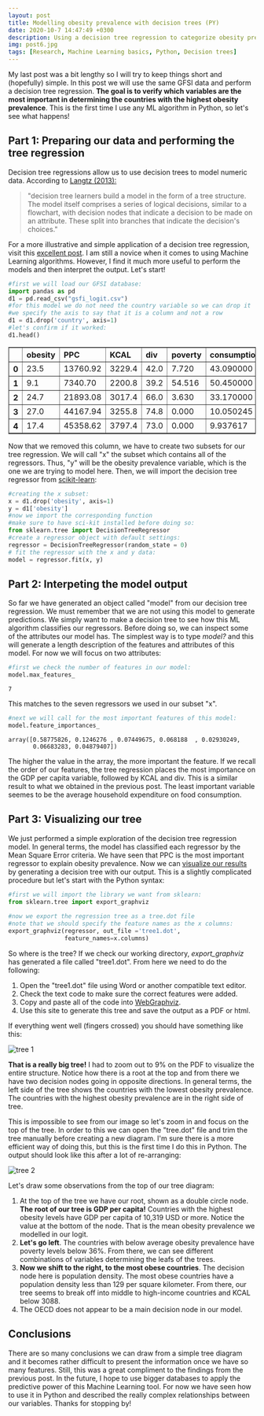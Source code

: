 ```yaml
---
layout: post
title: Modelling obesity prevalence with decision trees (PY)
date: 2020-10-7 14:47:49 +0300
description: Using a decision tree regression to categorize obesity prevalence in 112 countries
img: post6.jpg
tags: [Research, Machine Learning basics, Python, Decision trees]
---
```


My last post was a bit lengthy so I will try to keep things short and (hopefully) simple. In this post we will use the same GFSI data and perform a decision tree regression. **The goal is to verify which variables are the most important in determining the countries with the highest obesity prevalence**. This is the first time I use any ML algorithm in Python, so let's see what happens!

## Part 1: Preparing our data and performing the tree regression

Decision tree regressions allow us to use decision trees to model numeric data. According to [Langtz (2013):](https://edu.kpfu.ru/pluginfile.php/278552/mod_resource/content/1/MachineLearningR__Brett_Lantz.pdf) 
>"decision tree learners build a model in the form
>of a tree structure. The model itself comprises a series of logical decisions, similar to
>a flowchart, with decision nodes that indicate a decision to be made on an attribute.
>These split into branches that indicate the decision's choices."

For a more illustrative and simple application of a decision tree regression, visit this [excellent post](https://medium.com/swlh/making-data-trees-in-python-3a3ceb050cfd). I am still a novice when it comes to using Machine Learning algorithms. However, I find it much more useful to perform the models and then interpret the output. Let's start!


```python
#first we will load our GFSI database:
import pandas as pd
d1 = pd.read_csv("gsfi_logit.csv")
#for this model we do not need the country variable so we can drop it
#we specify the axis to say that it is a column and not a row
d1 = d1.drop('country', axis=1)
#let's confirm if it worked:
d1.head()
```




<div>
<style scoped>
    .dataframe tbody tr th:only-of-type {
        vertical-align: middle;
    }

    .dataframe tbody tr th {
        vertical-align: top;
    }

    .dataframe thead th {
        text-align: left;
    }
</style>
<table border="1" class="dataframe">
  <thead>
    <tr style="text-align: left;">
      <th></th>
      <th>obesity</th>
      <th>PPC</th>
      <th>KCAL</th>
      <th>div</th>
      <th>poverty</th>
      <th>consumption</th>
      <th>popdens</th>
      <th>OECD</th>
    </tr>
  </thead>
  <tbody>
    <tr>
      <th>0</th>
      <td>23.5</td>
      <td>13760.92</td>
      <td>3229.4</td>
      <td>42.0</td>
      <td>7.720</td>
      <td>43.090000</td>
      <td>16.416173</td>
      <td>0</td>
    </tr>
    <tr>
      <th>1</th>
      <td>9.1</td>
      <td>7340.70</td>
      <td>2200.8</td>
      <td>39.2</td>
      <td>54.516</td>
      <td>50.450000</td>
      <td>21.607079</td>
      <td>0</td>
    </tr>
    <tr>
      <th>2</th>
      <td>24.7</td>
      <td>21893.08</td>
      <td>3017.4</td>
      <td>66.0</td>
      <td>3.630</td>
      <td>33.170000</td>
      <td>15.703889</td>
      <td>0</td>
    </tr>
    <tr>
      <th>3</th>
      <td>27.0</td>
      <td>44167.94</td>
      <td>3255.8</td>
      <td>74.8</td>
      <td>0.000</td>
      <td>10.050245</td>
      <td>3.057785</td>
      <td>1</td>
    </tr>
    <tr>
      <th>4</th>
      <td>17.4</td>
      <td>45358.62</td>
      <td>3797.4</td>
      <td>73.0</td>
      <td>0.000</td>
      <td>9.937617</td>
      <td>103.756755</td>
      <td>1</td>
    </tr>
  </tbody>
</table>
</div>



Now that we removed this column, we have to create two subsets for our tree regression. We will call "x" the subset which contains all of the regressors. Thus, "y" will be the obesity prevalence variable, which is the one we are trying to model here. Then, we will import the decision tree regressor from [scikit-learn](https://scikit-learn.org/stable/modules/generated/sklearn.tree.DecisionTreeClassifier.html):


```python
#creating the x subset:
x = d1.drop('obesity', axis=1)
y = d1['obesity']
#now we import the corresponding function
#make sure to have sci-kit installed before doing so:
from sklearn.tree import DecisionTreeRegressor  
#create a regressor object with default settings:
regressor = DecisionTreeRegressor(random_state = 0)  
# fit the regressor with the x and y data:
model = regressor.fit(x, y)
```

## Part 2: Interpeting the model output

So far we have generated an object called "model" from our decision tree regression. We must remember that we are not using this model to generate predictions. We simply want to make a decision tree to see how this ML algorithm classifies our regressors. Before doing so, we can inspect some of the attributes our model has. The simplest way is to type *model?* and this will generate a length description of the features and attributes of this model. For now we will focus on two attributes:


```python
#first we check the number of features in our model:
model.max_features_
```




    7



This matches to the seven regressors we used in our subset "x".


```python
#next we will call for the most important features of this model:
model.feature_importances_
```




    array([0.58775826, 0.1246276 , 0.07449675, 0.068188  , 0.02930249,
           0.06683283, 0.04879407])



The higher the value in the array, the more important the feature. If we recall the order of our features, the tree regression places the most importance on the GDP per capita variable, followed by KCAL and div. This is a similar result to what we obtained in the previous post. The least important variable seemes to be the average household expenditure on food consumption.

## Part 3: Visualizing our tree

We just performed a simple exploration of the decision tree regression model. In general terms, the model has classified each regressor by the Mean Square Error criteria. We have seen that PPC is the most important regressor to explain obesity prevalence. Now we can [visualize our results](https://www.geeksforgeeks.org/python-decision-tree-regression-using-sklearn/) by generating a decision tree with our output. This is a slightly complicated procedure but let's start with the Python syntax:


```python
#first we will import the library we want from sklearn:
from sklearn.tree import export_graphviz  
  
#now we export the regression tree as a tree.dot file
#note that we should specify the feature names as the x columns:
export_graphviz(regressor, out_file ='tree1.dot', 
                feature_names=x.columns) 
```

So where is the tree? If we check our working directory, *export_graphviz* has generated a file called "tree1.dot". From here we need to do the following:

1. Open the "tree1.dot" file using Word or another compatible text editor.
2. Check the text code to make sure the correct features were added.
3. Copy and paste all of the code into [WebGraphviz](http://www.webgraphviz.com).
4. Use this site to generate this tree and save the output as a PDF or html. 

If everything went well (fingers crossed) you should have something like this:

![tree 1]({{site.baseurl}}/assets/img/post6_p1.png)



**That is a really big tree!** I had to zoom out to 9% on the PDF to visualize the entire structure. Notice how there is a root at the top and from there we have two decision nodes going in opposite directions. In general terms, the left side of the tree shows the countries with the lowest obesity prevalence. The countries with the highest obesity prevalence are in the right side of tree. 

This is impossible to see from our image so let's zoom in and focus on the top of the tree. In order to this we can open the "tree.dot" file and trim the tree manually before creating a new diagram. I'm sure there is a more efficient way of doing this, but this is the first time I do this in Python. The output should look like this after a lot of re-arranging:


![tree 2]({{site.baseurl}}/assets/img/post6_p2.png)


Let's draw some observations from the top of our tree diagram:

1. At the top of the tree we have our root, shown as a double circle node. **The root of our tree is GDP per capita!** Countries with the highest obesity levels have GDP per capita of 10,319 USD or more. Notice the value at the bottom of the node. That is the mean obesity prevalence we modelled in our logit. 
2. **Let's go left**. The countries with below average obesity prevalence have poverty levels below 36%. From there, we can see different combinations of variables determining the leafs of the trees. 
3. **Now we shift to the right, to the most obese countries**. The decision node here is population density. The most obese countries have a population density less than 129 per square kilometer. From there, our tree seems to break off into middle to high-income countries and KCAL below 3088. 
4. The OECD does not appear to be a main decision node in our model.

## Conclusions
There are so many conclusions we can draw from a simple tree diagram and it becomes rather difficult to present the information once we have so many features. Still, this was a great compliment to the findings from the previous post. In the future, I hope to use bigger databases to apply the predictive power of this Machine Learning tool. For now we have seen how to use it in Python and described the really complex relationships between our variables. Thanks for stopping by!

